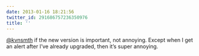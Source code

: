 ```yaml
---
date: 2013-01-16 18:21:56
twitter_id: 291686757236350976
title: ''
---
```


<!-- Tweet at https://twitter.com/statuses/291677769568485377 is either deleted or protected. -->

[@kvnsmth](https://twitter.com/kvnsmth) if the new version is important, not annoying. Except when I get an alert after I’ve already upgraded, then it’s super annoying.
